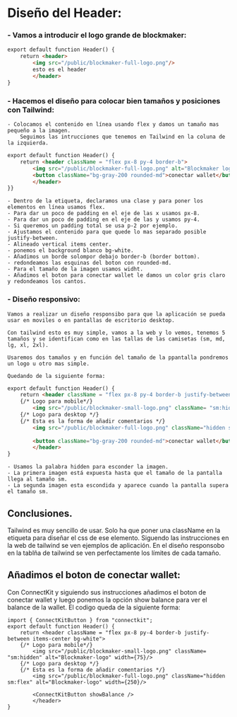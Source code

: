 # Diseño del Header:

### - Vamos a introducir el logo grande de blockmaker:
```html
export default function Header() {
    return <header> 
        <img src="/public/blockmaker-full-logo.png"/>
        esto es el header 
        </header>
}
```

### - Hacemos el diseño para colocar bien tamaños y posiciones con Tailwind:

	- Colocamos el contenido en línea usando flex y damos un tamaño mas pequeño a la imagen.
		Seguimos las intrucciones que tenemos en Tailwind en la coluna de la izquierda.

```html
export default function Header() {
    return <header className = "flex px-8 py-4 border-b"> 
        <img src="/public/blockmaker-full-logo.png" alt="Blockmaker logo" width={250}/>
        <button className="bg-gray-200 rounded-md">conectar wallet</button>
        </header>
}}
```

	- Dentro de la etiqueta, declaramos una clase y para poner los elementos en línea usamos flex.
	- Para dar un poco de padding en el eje de las x usamos px-8.
	- Para dar un poco de padding en el eje de las y usamos py-4.
	- Si queremos un padding total se usa p-2 por ejemplo.
	- Ajustamos el contenido para que quede lo mas separado posible justify-between.
	- Alineado vertical items center.
	- ponemos el background blanco bg-white.
	- Añadimos un borde solompor debajo border-b (border bottom).
	- redondeamos las esquinas del boton con rounded-md.
	- Para el tamaño de la imagen usamos widht.
	- Añadimos el boton para conectar wallet le damos un color gris claro y redondeamos los cantos.

### - Diseño responsivo:

	Vamos a realizar un diseño responsibo para que la aplicación se pueda usar en moviles o en pantallas de escritorio desktop.

	Con tailwind esto es muy simple, vamos a la web y lo vemos, tenemos 5 tamaños y se identifican como en las tallas de las camisetas (sm, md, lg, xl, 2xl).

	Usaremos dos tamaños y en función del tamaño de la ppantalla pondremos un logo u otro mas simple.

	Quedando de la siguiente forma:
```html
export default function Header() {
    return <header className = "flex px-8 py-4 border-b justify-between items-center bg-white"> 
    {/* Logo para mobile*/}
        <img src="/public/blockmaker-small-logo.png" className= "sm:hidden" alt="Blockmaker-logo" width={75}/>
    {/* Logo para desktop */}
    {/* Esta es la forma de añadir comentarios */} 
        <img src="/public/blockmaker-full-logo.png" className="hidden sm:flex" alt="Blockmaker-logo" width={250}/>
       
        <button className="bg-gray-200 rounded-md">conectar wallet</button>
        </header>
}
```
	- Usamos la palabra hidden para esconder la imagen.
	- La primera imagen está expuesta hasta que el tamaño de la pantalla llega al tamaño sm.
	- La segunda imagen esta escondida y aparece cuando la pantalla supera el tamaño sm.

## Conclusiones.

Tailwind es muy sencillo de usar. Solo ha que poner una className en la etiqueta para diseñar el css de ese elemento.
Siguendo las instrucciones en la web de tailwind se ven ejemplos de aplicación.
En el diseño responsobo en la tablña de tailwind se ven perfectamente los límites de cada tamaño.


	
## Añadimos el boton de conectar wallet:

Con ConnectKit y siguiendo sus instrucciones añadimos el boton de conectar wallet y luego ponemos la opción show balance para ver el balance de la wallet.
El codigo queda de la siguiente forma:
```
import { ConnectKitButton } from "connectkit";
export default function Header() {
    return <header className = "flex px-8 py-4 border-b justify-between items-center bg-white"> 
    {/* Logo para mobile*/}
        <img src="/public/blockmaker-small-logo.png" className= "sm:hidden" alt="Blockmaker-logo" width={75}/>
    {/* Logo para desktop */}
    {/* Esta es la forma de añadir comentarios */} 
        <img src="/public/blockmaker-full-logo.png" className="hidden sm:flex" alt="Blockmaker-logo" width={250}/>
       
        <ConnectKitButton showBalance />
        </header>
}

```
